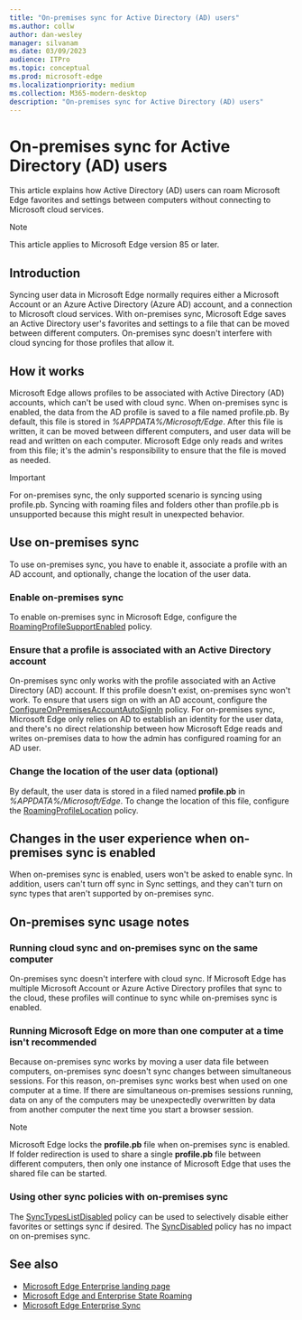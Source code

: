 ```yaml
---
title: "On-premises sync for Active Directory (AD) users"
ms.author: collw
author: dan-wesley
manager: silvanam
ms.date: 03/09/2023
audience: ITPro
ms.topic: conceptual
ms.prod: microsoft-edge
ms.localizationpriority: medium
ms.collection: M365-modern-desktop
description: "On-premises sync for Active Directory (AD) users"
---
```


# On-premises sync for Active Directory (AD) users

This article explains how Active Directory (AD) users can roam Microsoft Edge favorites and settings between computers without connecting to Microsoft cloud services.

> [!NOTE]
> This article applies to Microsoft Edge version 85 or later.

## Introduction

Syncing user data in Microsoft Edge normally requires either a Microsoft Account or an Azure Active Directory (Azure AD) account, and a connection to Microsoft cloud services. With on-premises sync, Microsoft Edge saves an Active Directory user's favorites and settings to a file that can be moved between different computers. On-premises sync doesn't interfere with cloud syncing for those profiles that allow it.

## How it works

Microsoft Edge allows profiles to be associated with Active Directory (AD) accounts, which can't be used with cloud sync. When on-premises sync is enabled, the data from the AD profile is saved to a file named profile.pb. By default, this file is stored in *%APPDATA%/Microsoft/Edge*. After this file is written, it can be moved between different computers, and user data will be read and written on each computer. Microsoft Edge only reads and writes from this file; it's the admin's responsibility to ensure that the file is moved as needed.

> [!IMPORTANT]
> For on-premises sync, the only supported scenario is syncing using profile.pb. Syncing with roaming files and folders other than profile.pb is unsupported because this might result in unexpected behavior.

## Use on-premises sync

To use on-premises sync, you have to enable it, associate a profile with an AD account, and optionally, change the location of the user data.

### Enable on-premises sync

To enable on-premises sync in Microsoft Edge, configure the [RoamingProfileSupportEnabled](./microsoft-edge-policies.md#roamingprofilesupportenabled) policy.

### Ensure that a profile is associated with an Active Directory account

On-premises sync only works with the profile associated with an Active Directory (AD) account. If this profile doesn't exist, on-premises sync won't work. To ensure that users sign on with an AD account, configure the [ConfigureOnPremisesAccountAutoSignIn](./microsoft-edge-policies.md#configureonpremisesaccountautosignin) policy. For on-premises sync, Microsoft Edge only relies on AD to establish an identity for the user data, and there's no direct relationship between how Microsoft Edge reads and writes on-premises data to how the admin has configured roaming for an AD user.

### Change the location of the user data (optional)

By default, the user data is stored in a filed named **profile.pb** in *%APPDATA%/Microsoft/Edge*. To change the location of this file, configure the [RoamingProfileLocation](./microsoft-edge-policies.md#roamingprofilelocation) policy.

## Changes in the user experience when on-premises sync is enabled

When on-premises sync is enabled, users won't be asked to enable sync. In addition, users can't turn off sync in Sync settings, and they can't turn on sync types that aren't supported by on-premises sync.

## On-premises sync usage notes

### Running cloud sync and on-premises sync on the same computer

On-premises sync doesn't interfere with cloud sync. If Microsoft Edge has multiple Microsoft Account or Azure Active Directory profiles that sync to the cloud, these profiles will continue to sync while on-premises sync is enabled.

### Running Microsoft Edge on more than one computer at a time isn't recommended

Because on-premises sync works by moving a user data file between computers, on-premises sync doesn't sync changes between simultaneous sessions. For this reason, on-premises sync works best when used on one computer at a time. If there are simultaneous on-premises sessions running, data on any of the computers may be unexpectedly overwritten by data from another computer the next time you start a browser session.

> [!NOTE]
> Microsoft Edge locks the **profile.pb** file when on-premises sync is enabled. If folder redirection is used to share a single **profile.pb** file between different computers, then only one instance of Microsoft Edge that uses the shared file can be started.

### Using other sync policies with on-premises sync

The [SyncTypesListDisabled](./microsoft-edge-policies.md#synctypeslistdisabled) policy can be used to selectively disable either favorites or settings sync if desired. The [SyncDisabled](./microsoft-edge-policies.md#syncdisabled) policy has no impact on on-premises sync.

## See also

- [Microsoft Edge Enterprise landing page](https://aka.ms/EdgeEnterprise)
- [Microsoft Edge and Enterprise State Roaming](microsoft-edge-enterprise-state-roaming.md)
- [Microsoft Edge Enterprise Sync](microsoft-edge-enterprise-sync.md)